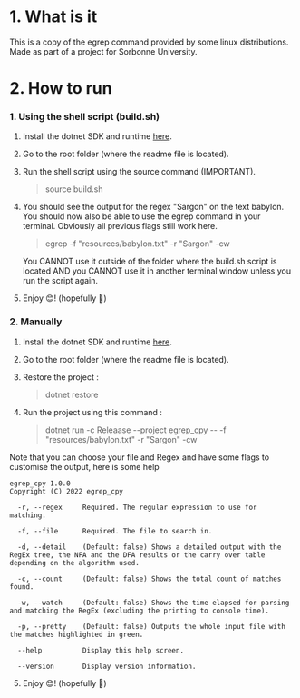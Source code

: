 # 1. What is it
This is a copy of the egrep command provided by some linux distributions. Made as part of a project for Sorbonne University.

# 2. How to run

### 1. Using the shell script (build.sh)

1. Install the dotnet SDK and runtime [here](https://dotnet.microsoft.com/en-us/download).
2. Go to the root folder (where the readme file is located).
3. Run the shell script using the source command (IMPORTANT).

    > source build.sh

4. You should see the output for the regex "Sargon" on the text babylon. 
    You should now also be able to use the egrep command in your terminal. Obviously all previous flags still work here.

    > egrep -f "resources/babylon.txt" -r "Sargon" -cw

    You CANNOT use it outside of the folder where the build.sh script is located AND you CANNOT use it in another terminal window unless you run the script again.

5. Enjoy 😊! (hopefully 🤞)

### 2. Manually

1. Install the dotnet SDK and runtime [here](https://dotnet.microsoft.com/en-us/download).
2. Go to the root folder (where the readme file is located).
3. Restore the project :

    > dotnet restore

4. Run the project using this command :

    > dotnet run -c Releaase --project egrep_cpy -- -f "resources/babylon.txt" -r "Sargon" -cw

Note that you can choose your file and Regex and have some flags to customise the output, here is some help

```
egrep_cpy 1.0.0
Copyright (C) 2022 egrep_cpy

  -r, --regex     Required. The regular expression to use for matching.

  -f, --file      Required. The file to search in.

  -d, --detail    (Default: false) Shows a detailed output with the RegEx tree, the NFA and the DFA results or the carry over table depending on the algorithm used.

  -c, --count     (Default: false) Shows the total count of matches found.

  -w, --watch     (Default: false) Shows the time elapsed for parsing and matching the RegEx (excluding the printing to console time).

  -p, --pretty    (Default: false) Outputs the whole input file with the matches highlighted in green.

  --help          Display this help screen.

  --version       Display version information. 
```



5. Enjoy 😊! (hopefully 🤞)